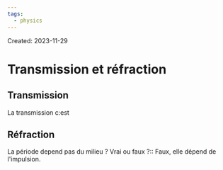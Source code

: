 ```yaml
---
tags:
  - physics
---
```

Created: 2023-11-29

# Transmission et réfraction
## Transmission
La transmission c:est

## Réfraction
La période depend pas du milieu ? Vrai ou faux ?:: Faux, elle dépend de l'impulsion.
